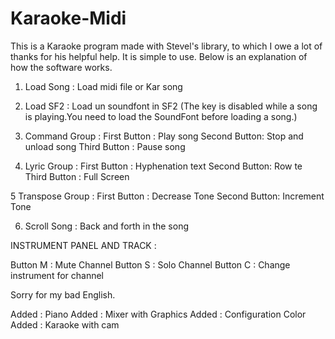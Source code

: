 # Karaoke-Midi
This is a Karaoke program made with Stevel's library, to which I owe a lot of thanks for his helpful help.
It is simple to use. Below is an explanation of how the software works.

1) Load Song : Load midi file or Kar song
2) Load SF2 : Load un soundfont in SF2 (The key is disabled while a song is playing.You need to load the SoundFont before loading a song.)
3) Command Group :
First Button : Play song
Second Button: Stop and unload song
Third Button : Pause song

4) Lyric Group :
First Button : Hyphenation text
Second Button: Row te
Third Button : Full Screen

5 Transpose Group :
First Button : Decrease Tone
Second Button: Increment Tone

6) Scroll Song : Back and forth in the song

INSTRUMENT PANEL AND TRACK :

Button M : Mute Channel
Button S : Solo Channel
Button C : Change instrument for channel

Sorry for my bad English.

Added : Piano
Added : Mixer with Graphics
Added : Configuration Color
Added : Karaoke with cam 
